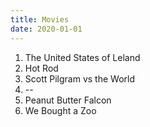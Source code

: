 ```yaml
---
title: Movies
date: 2020-01-01
---
```


1. The United States of Leland
2. Hot Rod
3. Scott Pilgram vs the World
4. --
5. Peanut Butter Falcon
6. We Bought a Zoo
